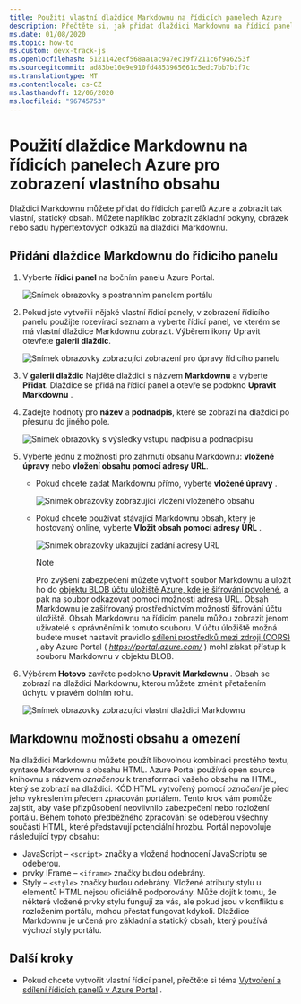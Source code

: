 ```yaml
---
title: Použití vlastní dlaždice Markdownu na řídicích panelech Azure
description: Přečtěte si, jak přidat dlaždici Markdownu na řídicí panel Azure pro zobrazení statického obsahu.
ms.date: 01/08/2020
ms.topic: how-to
ms.custom: devx-track-js
ms.openlocfilehash: 5121142ecf568aa1ac9a7ec19f7211c6f9a6253f
ms.sourcegitcommit: ad83be10e9e910fd4853965661c5edc7bb7b1f7c
ms.translationtype: MT
ms.contentlocale: cs-CZ
ms.lasthandoff: 12/06/2020
ms.locfileid: "96745753"
---
```

# <a name="use-a-markdown-tile-on-azure-dashboards-to-show-custom-content"></a>Použití dlaždice Markdownu na řídicích panelech Azure pro zobrazení vlastního obsahu

Dlaždici Markdownu můžete přidat do řídicích panelů Azure a zobrazit tak vlastní, statický obsah. Můžete například zobrazit základní pokyny, obrázek nebo sadu hypertextových odkazů na dlaždici Markdownu.

## <a name="add-a-markdown-tile-to-your-dashboard"></a>Přidání dlaždice Markdownu do řídicího panelu

1. Vyberte **řídicí panel** na bočním panelu Azure Portal.

   ![Snímek obrazovky s postranním panelem portálu](./media/azure-portal-markdown-tile/azure-portal-nav.png)

1. Pokud jste vytvořili nějaké vlastní řídicí panely, v zobrazení řídicího panelu použijte rozevírací seznam a vyberte řídicí panel, ve kterém se má vlastní dlaždice Markdownu zobrazit. Výběrem ikony Upravit otevřete **galerii dlaždic**.

   ![Snímek obrazovky zobrazující zobrazení pro úpravy řídicího panelu](./media/azure-portal-markdown-tile/azure-portal-dashboard-edit.png)

1. V **galerii dlaždic** Najděte dlaždici s názvem **Markdownu** a vyberte **Přidat**. Dlaždice se přidá na řídicí panel a otevře se podokno **Upravit Markdownu** .

1. Zadejte hodnoty pro **název** a **podnadpis**, které se zobrazí na dlaždici po přesunu do jiného pole.

   ![Snímek obrazovky s výsledky vstupu nadpisu a podnadpisu](./media/azure-portal-markdown-tile/azure-portal-dashboard-enter-title.png)

1. Vyberte jednu z možností pro zahrnutí obsahu Markdownu: **vložené úpravy** nebo **vložení obsahu pomocí adresy URL**.

   - Pokud chcete zadat Markdownu přímo, vyberte **vložené úpravy** .

      ![Snímek obrazovky zobrazující vložení vloženého obsahu](./media/azure-portal-markdown-tile/azure-portal-dashboard-markdown-inline-content.png)

   - Pokud chcete používat stávající Markdownu obsah, který je hostovaný online, vyberte **Vložit obsah pomocí adresy URL** .

      ![Snímek obrazovky ukazující zadání adresy URL](./media/azure-portal-markdown-tile/azure-portal-dashboard-markdown-url.png)

      > [!NOTE]
      > Pro zvýšení zabezpečení můžete vytvořit soubor Markdownu a uložit ho do [objektu BLOB účtu úložiště Azure, kde je šifrování povolené](../storage/common/storage-service-encryption.md), a pak na soubor odkazovat pomocí možnosti adresa URL. Obsah Markdownu je zašifrovaný prostřednictvím možností šifrování účtu úložiště. Obsah Markdownu na řídicím panelu můžou zobrazit jenom uživatelé s oprávněními k tomuto souboru. V účtu úložiště možná budete muset nastavit pravidlo [sdílení prostředků mezi zdroji (CORS)](/rest/api/storageservices/cross-origin-resource-sharing--cors--support-for-the-azure-storage-services) , aby Azure Portal ( _https://portal.azure.com/_ ) mohl získat přístup k souboru Markdownu v objektu BLOB.

1. Výběrem **Hotovo** zavřete podokno **Upravit Markdownu** . Obsah se zobrazí na dlaždici Markdownu, kterou můžete změnit přetažením úchytu v pravém dolním rohu.

   ![Snímek obrazovky zobrazující vlastní dlaždici Markdownu](./media/azure-portal-markdown-tile/azure-portal-custom-markdown-tile.png)

## <a name="markdown-content-capabilities-and-limitations"></a>Markdownu možnosti obsahu a omezení

Na dlaždici Markdownu můžete použít libovolnou kombinaci prostého textu, syntaxe Markdownu a obsahu HTML. Azure Portal používá open source knihovnu s názvem _označenou_ k transformaci vašeho obsahu na HTML, který se zobrazí na dlaždici. KÓD HTML vytvořený pomocí _označení_ je před jeho vykreslením předem zpracován portálem. Tento krok vám pomůže zajistit, aby vaše přizpůsobení neovlivnilo zabezpečení nebo rozložení portálu. Během tohoto předběžného zpracování se odeberou všechny součásti HTML, které představují potenciální hrozbu. Portál nepovoluje následující typy obsahu:

* JavaScript – `<script>` značky a vložená hodnocení JavaScriptu se odeberou.
* prvky IFrame – `<iframe>` značky budou odebrány.
* Styly – `<style>` značky budou odebrány. Vložené atributy stylu u elementů HTML nejsou oficiálně podporovány. Může dojít k tomu, že některé vložené prvky stylu fungují za vás, ale pokud jsou v konfliktu s rozložením portálu, mohou přestat fungovat kdykoli. Dlaždice Markdownu je určená pro základní a statický obsah, který používá výchozí styly portálu.

## <a name="next-steps"></a>Další kroky

* Pokud chcete vytvořit vlastní řídicí panel, přečtěte si téma [Vytvoření a sdílení řídicích panelů v Azure Portal](../azure-portal/azure-portal-dashboards.md) .
